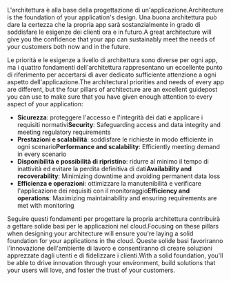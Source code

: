 <span data-ttu-id="a0b88-101">L'architettura è alla base della progettazione di un'applicazione.</span><span class="sxs-lookup"><span data-stu-id="a0b88-101">Architecture is the foundation of your application's design.</span></span> <span data-ttu-id="a0b88-102">Una buona architettura può dare la certezza che la propria app sarà sostanzialmente in grado di soddisfare le esigenze dei clienti ora e in futuro.</span><span class="sxs-lookup"><span data-stu-id="a0b88-102">A great architecture will give you the confidence that your app can sustainably meet the needs of your customers both now and in the future.</span></span>

<span data-ttu-id="a0b88-103">Le priorità e le esigenze a livello di architettura sono diverse per ogni app, ma i quattro fondamenti dell'architettura rappresentano un eccellente punto di riferimento per accertarsi di aver dedicato sufficiente attenzione a ogni aspetto dell'applicazione.</span><span class="sxs-lookup"><span data-stu-id="a0b88-103">The architectural priorities and needs of every app are different, but the four pillars of architecture are an excellent guidepost you can use to make sure that you have given enough attention to every aspect of your application:</span></span>

- <span data-ttu-id="a0b88-104">**Sicurezza**: proteggere l'accesso e l'integrità dei dati e applicare i requisiti normativi</span><span class="sxs-lookup"><span data-stu-id="a0b88-104">**Security**: Safeguarding access and data integrity and meeting regulatory requirements</span></span>
- <span data-ttu-id="a0b88-105">**Prestazioni e scalabilità**: soddisfare le richieste in modo efficiente in ogni scenario</span><span class="sxs-lookup"><span data-stu-id="a0b88-105">**Performance and scalability**: Efficiently meeting demand in every scenario</span></span>
- <span data-ttu-id="a0b88-106">**Disponibilità e possibilità di ripristino**: ridurre al minimo il tempo di inattività ed evitare la perdita definitiva di dati</span><span class="sxs-lookup"><span data-stu-id="a0b88-106">**Availability and recoverability**: Minimizing downtime and avoiding permanent data loss</span></span>
- <span data-ttu-id="a0b88-107">**Efficienza e operazioni**: ottimizzare la manutenibilità e verificare l'applicazione dei requisiti con il monitoraggio</span><span class="sxs-lookup"><span data-stu-id="a0b88-107">**Efficiency and operations**: Maximizing maintainability and ensuring requirements are met with monitoring</span></span>

<span data-ttu-id="a0b88-108">Seguire questi fondamenti per progettare la propria architettura contribuirà a gettare solide basi per le applicazioni nel cloud.</span><span class="sxs-lookup"><span data-stu-id="a0b88-108">Focusing on these pillars when designing your architecture will ensure you're laying a solid foundation for your applications in the cloud.</span></span> <span data-ttu-id="a0b88-109">Queste solide basi favoriranno l'innovazione dell'ambiente di lavoro e consentiranno di creare soluzioni apprezzate dagli utenti e di fidelizzare i clienti.</span><span class="sxs-lookup"><span data-stu-id="a0b88-109">With a solid foundation, you'll be able to drive innovation through your environment, build solutions that your users will love, and foster the trust of your customers.</span></span>